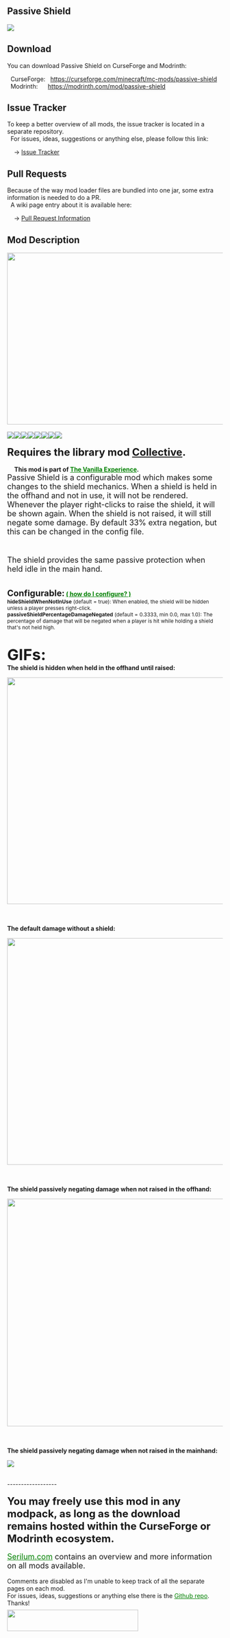 <h2>Passive Shield</h2>
<p><a href="https://github.com/Serilum/Passive-Shield"><img src="https://serilum.com/assets/data/logo/passive-shield.gif"></a></p><h2>Download</h2>
<p>You can download Passive Shield on CurseForge and Modrinth:</p><p>&nbsp;&nbsp;CurseForge: &nbsp;&nbsp;<a href="https://curseforge.com/minecraft/mc-mods/passive-shield">https://curseforge.com/minecraft/mc-mods/passive-shield</a><br>&nbsp;&nbsp;Modrinth: &nbsp;&nbsp;&nbsp;&nbsp;&nbsp;<a href="https://modrinth.com/mod/passive-shield">https://modrinth.com/mod/passive-shield</a></p>
<h2>Issue Tracker</h2>
<p>To keep a better overview of all mods, the issue tracker is located in a separate repository.<br>&nbsp;&nbsp;For issues, ideas, suggestions or anything else, please follow this link:</p>
<p>&nbsp;&nbsp;&nbsp;&nbsp;-> <a href="https://serilum.com/url/issue-tracker">Issue Tracker</a></p>
<h2>Pull Requests</h2>
<p>Because of the way mod loader files are bundled into one jar, some extra information is needed to do a PR.<br>&nbsp;&nbsp;A wiki page entry about it is available here:</p>
<p>&nbsp;&nbsp;&nbsp;&nbsp;-> <a href="https://serilum.com/url/pull-requests">Pull Request Information</a></p>
<h2>Mod Description</h2>
<p><a href="https://serilum.com/" rel="nofollow"><img src="https://github.com/Serilum/.cdn/blob/main/description/header/header.png" alt="" width="838" height="400"></a><br><br><a href="https://legacy.curseforge.com/minecraft/mc-mods/passive-shield/files"><img src="https://github.com/Serilum/.cdn/raw/main/description/versions/header.png"></a><a href="https://legacy.curseforge.com/minecraft/mc-mods/passive-shield/files/all?filter-status=1&filter-game-version=1738749986:75125" rel="nofollow"><img src="https://github.com/Serilum/.cdn/raw/main/description/versions/1_20.png"></a><a href="https://legacy.curseforge.com/minecraft/mc-mods/passive-shield/files/all?filter-status=1&filter-game-version=1738749986:73407" rel="nofollow"><img src="https://github.com/Serilum/.cdn/raw/main/description/versions/1_19.png"></a><a href="https://legacy.curseforge.com/minecraft/mc-mods/passive-shield/files/all?filter-status=1&filter-game-version=1738749986:73250" rel="nofollow"><img src="https://github.com/Serilum/.cdn/raw/main/description/versions/1_18.png"></a><a href="https://legacy.curseforge.com/minecraft/mc-mods/passive-shield/files/all?filter-status=1&filter-game-version=1738749986:73242" rel="nofollow"><img src="https://github.com/Serilum/.cdn/raw/main/description/versions/1_17.png"></a><a href="https://legacy.curseforge.com/minecraft/mc-mods/passive-shield/files/all?filter-status=1&filter-game-version=1738749986:70886" rel="nofollow"><img src="https://github.com/Serilum/.cdn/raw/main/description/versions/1_16.png"></a><a href="https://legacy.curseforge.com/minecraft/mc-mods/passive-shield/files/all?filter-status=1&filter-game-version=1738749986:68722" rel="nofollow"><img src="https://github.com/Serilum/.cdn/raw/main/description/versions/1_15.png"></a><a href="https://legacy.curseforge.com/minecraft/mc-mods/passive-shield/files/all?filter-status=1&filter-game-version=1738749986:64806" rel="nofollow"><img src="https://github.com/Serilum/.cdn/raw/main/description/versions/1_14.png"></a><br><br><strong><span style="font-size:24px">Requires the library mod&nbsp;<a style="font-size:24px" href="https://www.curseforge.com/minecraft/mc-mods/collective" rel="nofollow">Collective</a>.</span></strong><br><br> <strong>&nbsp; &nbsp; &nbsp;This mod is part of <span style="color:#008000"><a style="color:#008000" href="https://curseforge.com/minecraft/modpacks/the-vanilla-experience" rel="nofollow">The Vanilla Experience</a></span>.</strong><br><span style="font-size:18px">Passive Shield is a configurable mod which makes some changes to the shield mechanics. When a shield is held in the offhand and not in use, it will not be rendered. Whenever the player right-clicks to raise the shield, it will be shown again. When the shield is not raised, it will still negate some damage. By default 33% extra negation, but this can be changed in the config file.</span></p>
<p>&nbsp;</p>
<p><span style="font-size:18px">The shield provides the same passive protection when held idle in the main hand.<br></span><br><br><strong><span style="font-size:20px">Configurable:</span> <span style="color:#008000;font-size:14px"><a style="color:#008000" href="https://serilum.com/url/issue-trackerwiki/how-to-configure-mods" rel="nofollow">(&nbsp;how do I configure?&nbsp;)</a></span><br></strong><span style="font-size:12px"><strong>hideShieldWhenNotInUse</strong>&nbsp;(default = true): When enabled, the shield will be hidden unless a player presses right-click.</span><br><span style="font-size:12px"><strong>passiveShieldPercentageDamageNegated</strong>&nbsp;(default = 0.3333, min 0.0, max 1.0): The percentage of damage that will be negated when a player is hit while holding a shield that's not held high.</span><br><br><br><span style="font-size:36px"><strong>GIFs:</strong></span><br><span style="font-size:14px"><strong>The shield is hidden when held in the offhand until raised:</strong></span></p>
<div class="spoiler">
<p><picture><img src="https://github.com/Serilum/.cdn/raw/main/projects/passive-shield/a.gif" width="1000" height="528"></picture></p>
</div>
<p><br><br><span style="font-size:14px"><strong>The default damage without a shield:</strong></span></p>
<div class="spoiler">
<p><picture><img src="https://github.com/Serilum/.cdn/raw/main/projects/passive-shield/b.gif" width="1000" height="528"></picture></p>
</div>
<p>&nbsp;<br><br><span style="font-size:14px"><strong>The shield passively negating damage when not raised in the offhand:</strong></span></p>
<div class="spoiler">
<p><picture><img src="https://github.com/Serilum/.cdn/raw/main/projects/passive-shield/c.gif" width="1000" height="530"></picture></p>
</div>
<p><br><br><span style="font-size:14px"><strong>The shield passively negating damage when not raised in the mainhand:</strong></span></p>
<div class="spoiler">
<p><picture><img src="https://github.com/Serilum/.cdn/raw/main/projects/passive-shield/d.gif"></picture></p>
</div>
<p><br>------------------<br><br><span style="font-size:24px"><strong>You may freely use this mod in any modpack, as long as the download remains hosted within the CurseForge or Modrinth ecosystem.</strong></span><br><br><span style="font-size:18px"><a style="font-size:18px;color:#008000" href="https://serilum.com/" rel="nofollow">Serilum.com</a> contains an overview and more information on all mods available.</span><br><br><span style="font-size:14px">Comments are disabled as I'm unable to keep track of all the separate pages on each mod.</span><span style="font-size:14px"><br>For issues, ideas, suggestions or anything else there is the&nbsp;<a style="font-size:14px;color:#008000" href="https://serilum.com/url/issue-tracker" rel="nofollow">Github repo</a>. Thanks!</span><span style="font-size:6px"><br><br></span><a href="https://ricksouth.com/donate" rel="nofollow"><img src="https://github.com/Serilum/.cdn/raw/main/description/shields/donation_rounded.svg" alt="" width="306" height="50"></a></p>